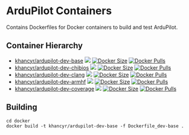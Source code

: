 # ArduPilot Containers

Contains Dockerfiles for Docker containers to build and test ArduPilot.

## Container Hierarchy

- [khancyr/ardupilot-dev-base](https://hub.docker.com/r/khancyr/ardupilot-dev-base) [![](https://images.microbadger.com/badges/image/khancyr/ardupilot-dev-base.svg)](http://microbadger.com/images/khancyr/ardupilot-dev-base) [![Docker Size](https://img.shields.io/docker/image-size/khancyr/ardupilot-dev-base/latest)](https://hub.docker.com/r/khancyr/ardupilot-dev-base) [![Docker Pulls](https://img.shields.io/docker/pulls/khancyr/ardupilot-dev-base.svg)](https://hub.docker.com/r/khancyr/ardupilot-dev-base)
- [khancyr/ardupilot-dev-chibios](https://hub.docker.com/r/khancyr/ardupilot-dev-chibios) [![](https://images.microbadger.com/badges/image/khancyr/ardupilot-dev-chibios.svg)](http://microbadger.com/images/khancyr/ardupilot-dev-chibios) [![Docker Size](https://img.shields.io/docker/image-size/khancyr/ardupilot-dev-chibios/latest)](https://hub.docker.com/r/khancyr/ardupilot-dev-chibios) [![Docker Pulls](https://img.shields.io/docker/pulls/khancyr/ardupilot-dev-chibios.svg)](https://hub.docker.com/r/khancyr/ardupilot-dev-chibios)
- [khancyr/ardupilot-dev-clang](https://hub.docker.com/r/khancyr/ardupilot-dev-clang) [![](https://images.microbadger.com/badges/image/khancyr/ardupilot-dev-clang.svg)](http://microbadger.com/images/khancyr/ardupilot-dev-clang) [![Docker Size](https://img.shields.io/docker/image-size/khancyr/ardupilot-dev-clang/latest)](https://hub.docker.com/r/khancyr/ardupilot-dev-clang) [![Docker Pulls](https://img.shields.io/docker/pulls/khancyr/ardupilot-dev-clang.svg)](https://hub.docker.com/r/khancyr/ardupilot-dev-clang)
- [khancyr/ardupilot-dev-armhf](https://hub.docker.com/r/khancyr/ardupilot-dev-armhf) [![](https://images.microbadger.com/badges/image/khancyr/ardupilot-dev-armhf.svg)](http://microbadger.com/images/khancyr/ardupilot-dev-armhf) [![Docker Size](https://img.shields.io/docker/image-size/khancyr/ardupilot-dev-armhf/latest)](https://hub.docker.com/r/khancyr/ardupilot-dev-armhf) [![Docker Pulls](https://img.shields.io/docker/pulls/khancyr/ardupilot-dev-armhf.svg)](https://hub.docker.com/r/khancyr/ardupilot-dev-armhf)
- [khancyr/ardupilot-dev-coverage](https://hub.docker.com/r/khancyr/ardupilot-dev-coverage) [![](https://images.microbadger.com/badges/image/khancyr/ardupilot-dev-coverage.svg)](http://microbadger.com/images/khancyr/ardupilot-dev-coverage) [![Docker Size](https://img.shields.io/docker/image-size/khancyr/ardupilot-dev-coverage/latest)](https://hub.docker.com/r/khancyr/ardupilot-dev-coverage) [![Docker Pulls](https://img.shields.io/docker/pulls/khancyr/ardupilot-dev-coverage.svg)](https://hub.docker.com/r/khancyr/ardupilot-dev-coverage)


## Building

```
cd docker
docker build -t khancyr/ardupilot-dev-base -f Dockerfile_dev-base .
```
